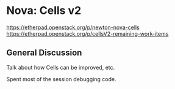 # Nova: Cells v2
<https://etherpad.openstack.org/p/newton-nova-cells>
<https://etherpad.openstack.org/p/cellsV2-remaining-work-items>

## General Discussion

Talk about how Cells can be improved, etc.

Spent most of the session debugging code.